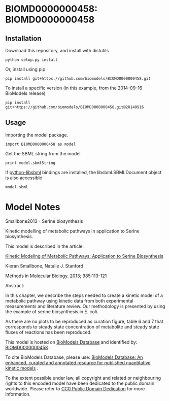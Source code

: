 # BIOMD0000000458: BIOMD0000000458

## Installation

Download this repository, and install with distutils

`python setup.py install`

Or, install using pip

`pip install git+https://github.com/biomodels/BIOMD0000000458.git`

To install a specific version (in this example, from the 2014-09-16 BioModels release)

`pip install git+https://github.com/biomodels/BIOMD0000000458.git@20140916`

## Usage

Importing the model package.

`import BIOMD0000000458 as model`

Get the SBML string from the model

`print model.sbmlString`

If [python-libsbml](https://pypi.python.org/pypi/python-libsbml) bindings are
installed, the libsbml.SBMLDocument object is also accessible

`model.sbml`


# Model Notes


Smallbone2013 - Serine biosynthesis

Kinetic modelling of metabolic pathways in application to Serine biosynthesis.

This model is described in the article:

[Kinetic Modeling of Metabolic Pathways: Application to Serine
Biosynthesis](http://identifiers.org/pubmed/23417802)

Kieran Smallbone, Natalie J. Stanford

Methods in Molecular Biology. 2013; 985:113-121

Abstract:

In this chapter, we describe the steps needed to create a kinetic model of a
metabolic pathway using kinetic data from both experimental measurements and
literature review. Our methodology is presented by using the example of serine
biosynthesis in E. coli.

As there are no plots to be reproduced as curation figure, table 6 and 7 that
corresponds to steady state concentration of metabolite and steady state
fluxes of reactions has been reproduced.

This model is hosted on [BioModels Database](http://www.ebi.ac.uk/biomodels/)
and identified by:
[BIOMD0000000458](http://identifiers.org/biomodels.db/BIOMD0000000458) .

To cite BioModels Database, please use: [BioModels Database: An enhanced,
curated and annotated resource for published quantitative kinetic
models](http://identifiers.org/pubmed/20587024) .

To the extent possible under law, all copyright and related or neighbouring
rights to this encoded model have been dedicated to the public domain
worldwide. Please refer to [CC0 Public Domain
Dedication](http://creativecommons.org/publicdomain/zero/1.0/) for more
information.


